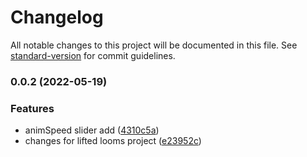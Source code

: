 # Changelog

All notable changes to this project will be documented in this file. See [standard-version](https://github.com/conventional-changelog/standard-version) for commit guidelines.

### 0.0.2 (2022-05-19)


### Features

* animSpeed slider add ([4310c5a](https://github.com/klabelkholosh/bootchain-circles/commit/4310c5ac474abf334e4d904f6fd9276f0d369f18))
* changes for lifted looms project ([e23952c](https://github.com/klabelkholosh/bootchain-circles/commit/e23952c3d2dbca297c2b76fe572b9b080b1d2e77))
